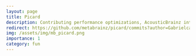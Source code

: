 ```yaml
---
layout: page
title: Picard 
description: Contributing performance optimizations, AcousticBrainz integration and smaller stuff to the MusicBrainz Picard 
redirect: https://github.com/metabrainz/picard/commits?author=Gabrielcarvfer
img: /assets/img/mb_picard.png
importance: 1
category: fun
---
```


